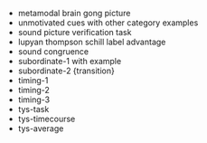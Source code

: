 - metamodal brain gong picture
- unmotivated cues with other category examples
- sound picture verification task
- lupyan thompson schill label advantage
- sound congruence
- subordinate-1 with example
- subordinate-2 {transition}
- timing-1
- timing-2
- timing-3
- tys-task
- tys-timecourse
- tys-average